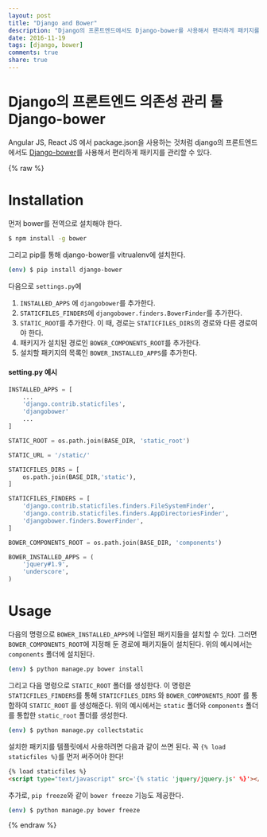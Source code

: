 ```yaml
---
layout: post
title: "Django and Bower"
description: "Django의 프론트엔드에서도 Django-bower를 사용해서 편리하게 패키지를 관리할 수 있다."
date: 2016-11-19
tags: [django, bower]
comments: true
share: true
---
```


# Django의 프론트엔드 의존성 관리 툴 Django-bower

Angular JS, React JS 에서 package.json을 사용하는 것처럼 django의 프론트엔드에서도 [Django-bower](https://django-bower.readthedocs.io/en/latest/)를 사용해서 편리하게 패키지를 관리할 수 있다.

{% raw %}

# Installation

먼저 bower를 전역으로 설치해야 한다.

```bash
$ npm install -g bower
```

그리고 pip를 통해 django-bower를 vitrualenv에 설치한다.

```bash
(env) $ pip install django-bower
```

다음으로 `settings.py`에

1. `INSTALLED_APPS` 에 `djangobower`를 추가한다.
2. `STATICFILES_FINDERS`에 `djangobower.finders.BowerFinder`를 추가한다.
3. `STATIC_ROOT`를 추가한다. 이 때, 경로는 `STATICFILES_DIRS`의 경로와 다른 경로여야 한다.
4. 패키지가 설치된 경로인 `BOWER_COMPONENTS_ROOT`를 추가한다.
5. 설치할 패키지의 목록인 `BOWER_INSTALLED_APPS`를 추가한다.
#### setting.py 예시

```python
INSTALLED_APPS = [
    ...
    'django.contrib.staticfiles',
    'djangobower'
    ...
]

STATIC_ROOT = os.path.join(BASE_DIR, 'static_root')

STATIC_URL = '/static/'

STATICFILES_DIRS = [
    os.path.join(BASE_DIR,'static'),
]

STATICFILES_FINDERS = [
    'django.contrib.staticfiles.finders.FileSystemFinder',
    'django.contrib.staticfiles.finders.AppDirectoriesFinder',
    'djangobower.finders.BowerFinder',
]

BOWER_COMPONENTS_ROOT = os.path.join(BASE_DIR, 'components')

BOWER_INSTALLED_APPS = (
    'jquery#1.9',
    'underscore',
)
```

# Usage

다음의 명령으로 `BOWER_INSTALLED_APPS`에 나열된 패키지들을 설치할 수 있다. 그러면 `BOWER_COMPONENTS_ROOT`에 지정해 둔 경로에 패키지들이 설치된다. 위의 예시에서는 `components` 폴더에 설치된다.

```bash
(env) $ python manage.py bower install
```

그리고 다음 명령으로 `STATIC_ROOT` 폴더를 생성한다. 이 명령은 `STATICFILES_FINDERS`를 통해 `STATICFILES_DIRS` 와 `BOWER_COMPONENTS_ROOT` 를 통합하여 `STATIC_ROOT` 를 생성해준다. 위의 예시에서는 `static` 폴더와 `components` 폴더를 통합한 `static_root` 폴더를 생성한다.

```bash
(env) $ python manage.py collectstatic
```

설치한 패키지를 템플릿에서 사용하려면 다음과 같이 쓰면 된다. 꼭 `{% load staticfiles %}`를 먼저 써주어야 한다!

```html
{% load staticfiles %}
<script type="text/javascript" src='{% static 'jquery/jquery.js' %}'></script>
```

추가로, `pip freeze`와 같이 `bower freeze` 기능도 제공한다.

``` bash
(env) $ python manage.py bower freeze
```

{% endraw %}